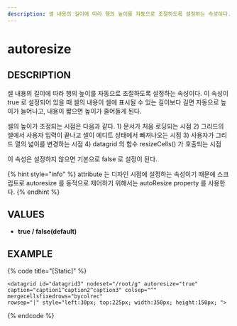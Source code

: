 ```yaml
---
description: 셀 내용의 길이에 따라 행의 높이를 자동으로 조절하도록 설정하는 속성이다.
---
```


# autoresize

## DESCRIPTION

셀 내용의 길이에 따라 행의 높이를 자동으로 조절하도록 설정하는 속성이다. 이 속성이 true 로 설정되어 있을 때 셀의 내용이 셀에 표시될 수 있는 길이보다 길면 자동으로 높이가 늘어나고, 내용이 짧으면 높이가 줄어들게 된다.

셀의 높이가 조정되는 시점은 다음과 같다. 1\) 문서가 처음 로딩되는 시점 2\) 그리드의 셀에서 사용자 입력이 끝나고 셀이 에디트 상태에서 빠져나오는 시점 3\) 사용자가 그리드 열의 넓이를 변경하는 시점 4\) datagrid 의 함수 resizeCells\(\) 가 호출되는 시점

이 속성은 설정하지 않으면 기본으로 false 로 설정이 된다.

{% hint style="info" %}
attribute 는 디자인 시점에 설정하는 속성이기 때문에 스크립트로 autoresize 를 동적으로 제어하기 위해서는 autoResize property 를 사용한다.
{% endhint %}

## **VALUES**

* **true / false\(default\)**

## EXAMPLE

{% code title="\[Static\]" %}
```markup
<datagrid id="datagrid3" nodeset="/root/g" autoresize="true" 
caption="caption1^caption2^caption3" colsep="^" mergecellsfixedrows="bycolrec" 
rowsep="|" style="left:30px; top:225px; width:350px; height:150px; ">
```
{% endcode %}

